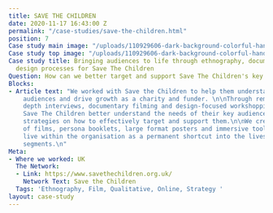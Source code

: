 ```yaml
---
title: SAVE THE CHILDREN
date: 2020-11-17 16:43:00 Z
permalink: "/case-studies/save-the-children.html"
position: 7
Case study main image: "/uploads/110929606-dark-background-colorful-handp.jpeg"
Case study top image: "/uploads/110929606-dark-background-colorful-handp.jpeg"
Case study title: Bringing audiences to life through ethnography, documentary and
  design processes for Save The Children
Question: How can we better target and support Save The Children's key audiences?
Blocks:
- Article text: "We worked with Save the Children to help them understand their donor
    audiences and drive growth as a charity and funder. \n\nThrough remote self-ethnography,
    depth interviews, documentary filming and design-focused workshopping, we helped
    Save The Children better understand the needs of their key audiences, and workshop
    strategies on how to effectively target and support them.\n\nWe created a suite
    of films, persona booklets, large format posters and immersive tools that could
    live within the organisation as a permanent shortcut into the lives of their audience
    segments.\n"
Meta:
- Where we worked: UK
  The Network:
  - Link: https://www.savethechildren.org.uk/
    Network Text: Save the Children
  Tags: 'Ethnography, Film, Qualitative, Online, Strategy '
layout: case-study
---
```


